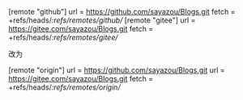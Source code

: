 


[remote "github"]
	url = https://github.com/sayazou/Blogs.git
	fetch = +refs/heads/*:refs/remotes/github/*
[remote "gitee"]
	url = https://gitee.com/sayazou/Blogs.git
	fetch = +refs/heads/*:refs/remotes/gitee/*


改为

[remote "origin"]
	url = https://github.com/sayazou/Blogs.git
	url = https://gitee.com/sayazou/Blogs.git
	fetch = +refs/heads/*:refs/remotes/origin/*